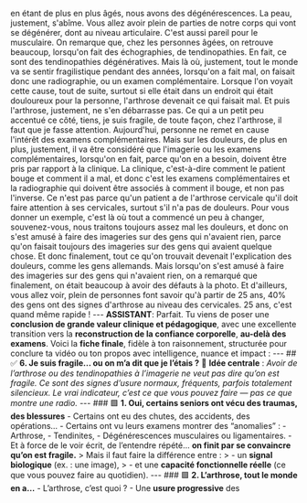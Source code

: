 en étant de plus en plus âgés, nous avons des dégénérescences. La peau, justement, s'abîme. Vous allez avoir plein de parties de notre corps qui vont se dégénérer, dont au niveau articulaire. C'est aussi pareil pour le musculaire. On remarque que, chez les personnes âgées, on retrouve beaucoup, lorsqu'on fait des échographies, de tendinopathies. En fait, ce sont des tendinopathies dégénératives. Mais là où, justement, tout le monde va se sentir fragilistique pendant des années, lorsqu'on a fait mal, on faisait donc une radiographie, ou un examen complémentaire. Lorsque l'on voyait cette cause, tout de suite, surtout si elle était dans un endroit qui était douloureux pour la personne, l'arthrose devenait ce qui faisait mal. Et puis l'arthrose, justement, ne s'en débarrasse pas. Ce qui a un petit peu accentué ce côté, tiens, je suis fragile, de toute façon, chez l'arthrose, il faut que je fasse attention. Aujourd'hui, personne ne remet en cause l'intérêt des examens complémentaires. Mais sur les douleurs, de plus en plus, justement, il va être considéré que l'imagerie ou les examens complémentaires, lorsqu'on en fait, parce qu'on en a besoin, doivent être pris par rapport à la clinique. La clinique, c'est-à-dire comment le patient bouge et comment il a mal, et donc c'est les examens complémentaires et la radiographie qui doivent être associés à comment il bouge, et non pas l'inverse. Ce n'est pas parce qu'un patient a de l'arthrose cervicale qu'il doit faire attention à ses cervicales, surtout s'il n'a pas de douleurs. Pour vous donner un exemple, c'est là où tout a commencé un peu à changer, souvenez-vous, nous traitons toujours assez mal les douleurs, et donc on s'est amusé à faire des imageries sur des gens qui n'avaient rien, parce qu'on faisait toujours des imageries sur des gens qui avaient quelque chose. Et donc finalement, tout ce qu'on trouvait devenait l'explication des douleurs, comme les gens allemands. Mais lorsqu'on s'est amusé à faire des imageries sur des gens qui n'avaient rien, on a remarqué que finalement, on était beaucoup à avoir des défauts à la photo. Et d'ailleurs, vous allez voir, plein de personnes font savoir qu'à partir de 25 ans, 40% des gens ont des signes d'arthrose au niveau des cervicales. 25 ans, c'est quand même rapide ! --- **ASSISTANT**: Parfait. Tu viens de poser une **conclusion de grande valeur clinique et pédagogique**, avec une excellente transition vers la **reconstruction de la confiance corporelle**, **au-delà des examens**. Voici la **fiche finale**, fidèle à ton raisonnement, structurée pour conclure ta vidéo ou ton propos avec intelligence, nuance et impact : --- ## ✅ **6. Je suis fragile… ou on m’a dit que je l’étais ?** 🎯 **Idée centrale** : *Avoir de l’arthrose ou des tendinopathies à l’imagerie ne veut pas dire qu’on est fragile. Ce sont des signes d’usure normaux, fréquents, parfois totalement silencieux. Le vrai indicateur, c’est ce que vous pouvez faire — pas ce que montre une radio.* --- ### 🟩 **1. Oui, certains seniors ont vécu des traumas, des blessures** - Certains ont eu des chutes, des accidents, des opérations… - Certains ont vu leurs examens montrer des “anomalies” : - Arthrose, - Tendinites, - Dégénérescences musculaires ou ligamentaires. - Et à force de le voir écrit, de l’entendre répété… **on finit par se convaincre qu’on est fragile.** > Mais il faut faire la différence entre : > - un **signal biologique** (ex. : une image), > - et une **capacité fonctionnelle réelle** (ce que vous pouvez faire au quotidien). --- ### 🟩 **2. L’arthrose, tout le monde en a…** - L’arthrose, c’est quoi ? - Une **usure progressive** des